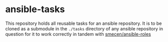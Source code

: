 # ansible-tasks

This repository holds all reusable tasks for an ansible repository. It
is to be cloned as a submodule in the `./tasks` directory of any ansible
repository in question for it to work correctly in tandem with
[smecen/ansible-roles](/smecen/ansible-roles)
